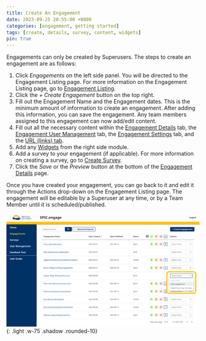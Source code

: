 ```yaml
---
title: Create An Engagement
date: 2023-09-25 20:55:00 +0800
categories: [engagement, getting started]
tags: [create, details, survey, content, widgets]
pin: true
---
```

Engagements can only be created by Superusers. The steps to create an engagement are as follows:

1. Click *Engagements* on the left side panel. You will be directed to the Engagement Listing page. For more information on the Engagement Listing page, go to [Engagement Listing](/met-guide/posts/engagement-listing/).
2. Click the *+ Create Engagement* button on the top right.
3. Fill out the Engagement Name and the Engagement dates. This is the minimum amount of information to create an engagement. After adding this information, you can save the engagement. Any team members assigned to this engagement can now add/edit content.
4. Fill out all the necessary content within the [Engagement Details](/met-guide/posts/engagement-details/) tab, the [Engagement User Management](/met-guide/posts/engagement-UM/) tab, the [Engagement Settings](/met-guide/posts/engagement-settings/) tab, and the [URL (links) tab](/met-guide/posts/engagement-URLs/).
5. Add any [Widgets](/met-guide/posts/widgets/) from the right side module. 
6. Add a survey to your engagement (if applicable). For more information on creating a survey, go to [Create Survey](/met-guide/posts/create-survey/).
7. Click the *Save* or the *Preview* button at the bottom of the [Engagement Details](/met-guide/posts/engagement-details/) page.

Once you have created your engagement, you can go back to it and edit it through the Actions drop-down on the Engagement Listing page. The engagement will be editable by a Superuser at any time, or by a Team Member until it is scheduled/published.

![Action drop-down](/assets/UserGuideImages/Images/create-an-engagement/create-engagement-image-of-actions-drop-down.png){: .light .w-75 .shadow .rounded-10}


